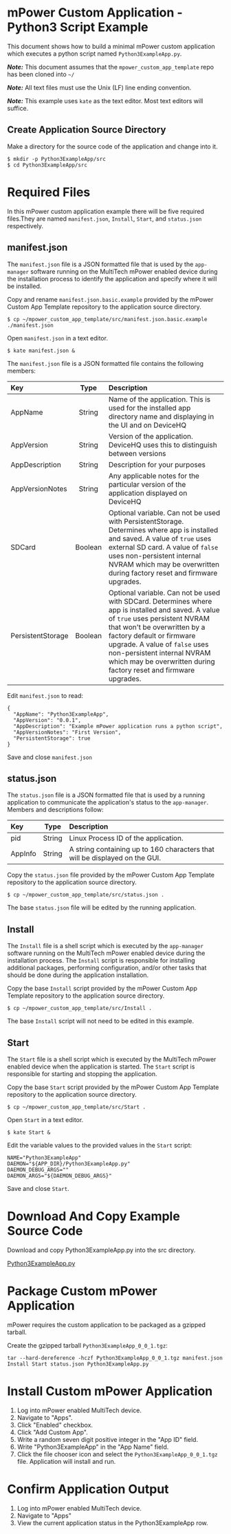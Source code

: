 # mPower Custom Application - Python3 Script Example

This document shows how to build a minimal mPower custom application which executes a python script named `Python3ExampleApp.py`.

**_Note:_** This document assumes that the `mpower_custom_app_template` repo has been cloned into `~/`

**_Note:_** All text files must use the Unix (LF) line ending convention.

**_Note:_** This example uses `kate` as the text editor. Most text editors will suffice.

## Create Application Source Directory

Make a directory for the source code of the application and change into it.

```
$ mkdir -p Python3ExampleApp/src
$ cd Python3ExampleApp/src
```

# Required Files

In this mPower custom application example there will be five required files.They are named `manifest.json`, `Install`, `Start`, and `status.json` respectively.

## manifest.json

The `manifest.json` file is a JSON formatted file that is used by the `app-manager` software running on the MultiTech mPower enabled device during the installation process to identify the application and specify where it will be installed.

Copy and rename `manifest.json.basic.example` provided by the mPower Custom App Template repository to the application source directory.

```
$ cp ~/mpower_custom_app_template/src/manifest.json.basic.example ./manifest.json
```

Open `manifest.json` in a text editor.

```
$ kate manifest.json &
```

The `manifest.json` file is a JSON formatted file contains the following members:

| Key               | Type    | Description |
| :---------------- | :-----: | :---------- |
| AppName           | String  | Name of the application. This is used for the installed app directory name and displaying in the UI and on DeviceHQ |
| AppVersion        | String  | Version of the application. DeviceHQ uses this to distinguish between versions |
| AppDescription    | String  | Description for your purposes |
| AppVersionNotes   | String  | Any applicable notes for the particular version of the application displayed on DeviceHQ |
| SDCard 	        | Boolean | Optional variable. Can not be used with PersistentStorage. Determines where app is installed and saved. A value of `true` uses external SD card. A value of `false` uses non-persistent internal NVRAM which may be overwritten during factory reset and firmware upgrades. |
| PersistentStorage | Boolean | Optional variable. Can not be used with SDCard. Determines where app is installed and saved. A value of `true` uses persistent NVRAM that won't be overwritten by a factory default or firmware upgrade. A value of `false` uses non-persistent internal NVRAM which may be overwritten during factory reset and firmware upgrades. |

Edit `manifest.json` to read:

```
{
  "AppName": "Python3ExampleApp",
  "AppVersion": "0.0.1",
  "AppDescription": "Example mPower application runs a python script",
  "AppVersionNotes": "First Version",
  "PersistentStorage": true
}
```

Save and close `manifest.json`

## status.json

The `status.json` file is a JSON formatted file that is used by a running application to communicate the application's status to the `app-manager`. Members and descriptions follow:

| Key               | Type    | Description |
| :---------------- | :-----: | :---------- |
| pid               | String  |  Linux Process ID of the application. |
| AppInfo           | String  |  A string containing up to 160 characters that will be displayed on the GUI. |

Copy the `status.json` file provided by the mPower Custom App Template repository to the application source directory.

```
$ cp ~/mpower_custom_app_template/src/status.json .
```

The base `status.json` file will be edited by the running application.

## Install

The `Install` file is a shell script which is executed by the `app-manager` software running on the MultiTech mPower enabled device during the installation process. The `Install` script is responsible for installing additional packages, performing configuration, and/or other tasks that should be done during the application installation.

Copy the base `Install` script provided by the mPower Custom App Template repository to the application source directory.

```
$ cp ~/mpower_custom_app_template/src/Install .
```

The base `Install` script will not need to be edited in this example.

## Start

The `Start` file is a shell script which is executed by the MultiTech mPower enabled device when the application is started. The `Start` script is responsible for starting and stopping the application.

Copy the base `Start` script provided by the mPower Custom App Template repository to the application source directory.

```
$ cp ~/mpower_custom_app_template/src/Start .
```

Open `Start` in a text editor.

```
$ kate Start &
```

Edit the variable values to the provided values in the `Start` script:

```
NAME="Python3ExampleApp"
DAEMON="${APP_DIR}/Python3ExampleApp.py"
DAEMON_DEBUG_ARGS=""
DAEMON_ARGS="${DAEMON_DEBUG_ARGS}"
```

Save and close `Start`.

# Download And Copy Example Source Code

Download and copy Python3ExampleApp.py into the src directory.

[Python3ExampleApp.py](Python3ExampleApp.py)

# Package Custom mPower Application

mPower requires the custom application to be packaged as a gzipped tarball.

Create the gzipped tarball `Python3ExampleApp_0_0_1.tgz`:

`tar --hard-dereference -hczf Python3ExampleApp_0_0_1.tgz manifest.json Install Start status.json Python3ExampleApp.py`

# Install Custom mPower Application

1. Log into mPower enabled MultiTech device. 
2. Navigate to "Apps".
3. Click "Enabled" checkbox.
4. Click "Add Custom App".
5. Write a random seven digit positive integer in the "App ID" field.
6. Write "Python3ExampleApp" in the "App Name" field.
7. Click the file chooser icon and select the `Python3ExampleApp_0_0_1.tgz` file. Application will install and run.

# Confirm Application Output

1. Log into mPower enabled MultiTech device.
2. Navigate to "Apps"
3. View the current application status in the Python3ExampleApp row.
